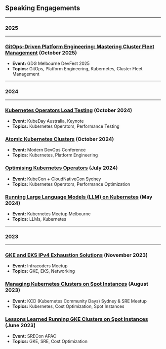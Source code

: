 ## Speaking Engagements

---
### 2025
---

### [GitOps-Driven Platform Engineering: Mastering Cluster Fleet Management](./Public-Speaking/2025.10.04__GDG-Melbourne-DevFest__GitOps-Cluster-Fleet/) (October 2025)

- **Event:** GDG Melbourne DevFest 2025
- **Topics:** GitOps, Platform Engineering, Kubernetes, Cluster Fleet Management

---
### 2024
---

### [Kubernetes Operators Load Testing](./Public-Speaking/2024.10.15__KubeDay-AU-Keynote__k8s-Operators/) (October 2024)

- **Event:** KubeDay Australia, Keynote
- **Topics:** Kubernetes Operators, Performance Testing

### [Atomic Kubernetes Clusters](./Public-Speaking/2024.10.08__Modern-DevOps-Conference__Atomic-Clusters/) (October 2024)

- **Event:** Modern DevOps Conference
- **Topics:** Kubernetes, Platform Engineering

### [Optimising Kubernetes Operators](./Public-Speaking/2024.07.06__KCD-Sydney__k8s-Operators-Optimisation/) (July 2024)

- **Event:** KubeCon + CloudNativeCon Sydney
- **Topics:** Kubernetes Operators, Performance Optimization

### [Running Large Language Models (LLM) on Kubernetes](./Public-Speaking/2024.05.05__k8s-meetup-melb__LLM-on-k8s/) (May 2024)

- **Event:** Kubernetes Meetup Melbourne
- **Topics:** LLMs, Kubernetes

---
### 2023
---

### [GKE and EKS IPv4 Exhaustion Solutions](./Public-Speaking/2023.11.13__Infracoders-meetup__GKE-EKS-IPv4-Exhaustion/) (November 2023)

- **Event:** Infracoders Meetup
- **Topics:** GKE, EKS, Networking

### [Managing Kubernetes Clusters on Spot Instances](./Public-Speaking/2023.08.01__KCD-Sydney-and-SRE-meetup__Spot-Instances/) (August 2023)

- **Event:** KCD (Kubernetes Community Days) Sydney & SRE Meetup
- **Topics:** Kubernetes, Cost Optimization, Spot Instances

### [Lessons Learned Running GKE Clusters on Spot Instances](./Public-Speaking/2023.06.15__SRECon-APAC__GKE-Spot-Instances/) (June 2023)

- **Event:** SRECon APAC
- **Topics:** GKE, SRE, Cost Optimization
